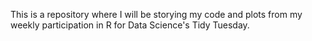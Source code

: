This is a repository where I will be storying my code and plots from my weekly participation in R for Data Science's Tidy Tuesday.
